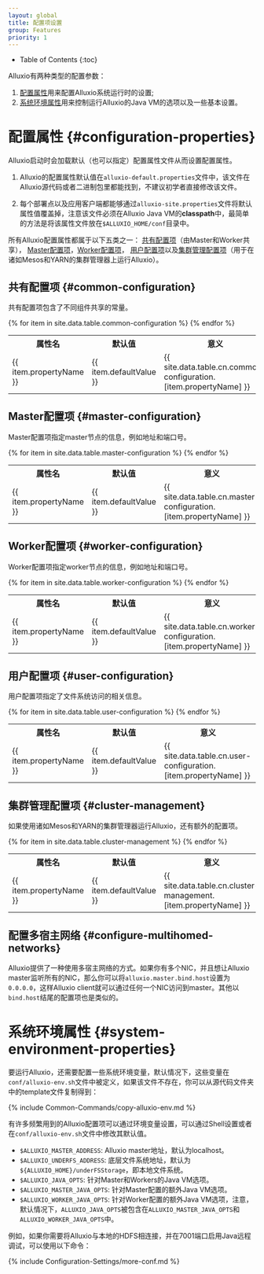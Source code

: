 ```yaml
---
layout: global
title: 配置项设置
group: Features
priority: 1
---
```


* Table of Contents
{:toc}

Alluxio有两种类型的配置参数：

1. [配置属性](#configuration-properties)用来配置Alluxio系统运行时的设置;
2. [系统环境属性](#system-environment-properties)用来控制运行Alluxio的Java VM的选项以及一些基本设置。

# 配置属性 {#configuration-properties}

Alluxio启动时会加载默认（也可以指定）配置属性文件从而设置配置属性。

1. Alluxio的配置属性默认值在`alluxio-default.properties`文件中，该文件在Alluxio源代码或者二进制包里都能找到，不建议初学者直接修改该文件。

2. 每个部署点以及应用客户端都能够通过`alluxio-site.properties`文件将默认属性值覆盖掉，注意该文件必须在Alluxio Java VM的**classpath**中，最简单的方法是将该属性文件放在`$ALLUXIO_HOME/conf`目录中。

所有Alluxio配置属性都属于以下五类之一：
[共有配置项](#common-configuration)（由Master和Worker共享），
[Master配置项](#master-configuration)，[Worker配置项](#worker-configuration)，
[用户配置项](#user-configuration)以及[集群管理配置项](#cluster-management)（用于在诸如Mesos和YARN的集群管理器上运行Alluxio）。

## 共有配置项 {#common-configuration}

共有配置项包含了不同组件共享的常量。

<table class="table table-striped">
<tr><th>属性名</th><th>默认值</th><th>意义</th></tr>
{% for item in site.data.table.common-configuration %}
  <tr>
    <td>{{ item.propertyName }}</td>
    <td>{{ item.defaultValue }}</td>
    <td>{{ site.data.table.cn.common-configuration.[item.propertyName] }}</td>
  </tr>
{% endfor %}
</table>

## Master配置项 {#master-configuration}

Master配置项指定master节点的信息，例如地址和端口号。

<table class="table table-striped">
<tr><th>属性名</th><th>默认值</th><th>意义</th></tr>
{% for item in site.data.table.master-configuration %}
  <tr>
    <td>{{ item.propertyName }}</td>
    <td>{{ item.defaultValue }}</td>
    <td>{{ site.data.table.cn.master-configuration.[item.propertyName] }}</td>
  </tr>
{% endfor %}
</table>

## Worker配置项 {#worker-configuration}

Worker配置项指定worker节点的信息，例如地址和端口号。

<table class="table table-striped">
<tr><th>属性名</th><th>默认值</th><th>意义</th></tr>
{% for item in site.data.table.worker-configuration %}
  <tr>
    <td>{{ item.propertyName }}</td>
    <td>{{ item.defaultValue }}</td>
    <td>{{ site.data.table.cn.worker-configuration.[item.propertyName] }}</td>
  </tr>
{% endfor %}
</table>


## 用户配置项 {#user-configuration}

用户配置项指定了文件系统访问的相关信息。

<table class="table table-striped">
<tr><th>属性名</th><th>默认值</th><th>意义</th></tr>
{% for item in site.data.table.user-configuration %}
  <tr>
    <td>{{ item.propertyName }}</td>
    <td>{{ item.defaultValue }}</td>
    <td>{{ site.data.table.cn.user-configuration.[item.propertyName] }}</td>
  </tr>
{% endfor %}
</table>

## 集群管理配置项 {#cluster-management}

如果使用诸如Mesos和YARN的集群管理器运行Alluxio，还有额外的配置项。

<table class="table table-striped">
<tr><th>属性名</th><th>默认值</th><th>意义</th></tr>
{% for item in site.data.table.cluster-management %}
  <tr>
    <td>{{ item.propertyName }}</td>
    <td>{{ item.defaultValue }}</td>
    <td>{{ site.data.table.cn.cluster-management.[item.propertyName] }}</td>
  </tr>
{% endfor %}
</table>

## 配置多宿主网络 {#configure-multihomed-networks}

Alluxio提供了一种使用多宿主网络的方式。如果你有多个NIC，并且想让Alluxio master监听所有的NIC，那么你可以将`alluxio.master.bind.host`设置为`0.0.0.0`，这样Alluxio client就可以通过任何一个NIC访问到master。其他以`bind.host`结尾的配置项也是类似的。

# 系统环境属性 {#system-environment-properties}

要运行Alluxio，还需要配置一些系统环境变量，默认情况下，这些变量在`conf/alluxio-env.sh`文件中被定义，如果该文件不存在，你可以从源代码文件夹中的template文件复制得到：

{% include Common-Commands/copy-alluxio-env.md %}

有许多频繁用到的Alluxio配置项可以通过环境变量设置，可以通过Shell设置或者在`conf/alluxio-env.sh`文件中修改其默认值。

* `$ALLUXIO_MASTER_ADDRESS`: Alluxio master地址，默认为localhost。
* `$ALLUXIO_UNDERFS_ADDRESS`: 底层文件系统地址，默认为`${ALLUXIO_HOME}/underFSStorage`，即本地文件系统。
* `$ALLUXIO_JAVA_OPTS`: 针对Master和Workers的Java VM选项。
* `$ALLUXIO_MASTER_JAVA_OPTS`: 针对Master配置的额外Java VM选项。
* `$ALLUXIO_WORKER_JAVA_OPTS`: 针对Worker配置的额外Java VM选项，注意，默认情况下，`ALLUXIO_JAVA_OPTS`被包含在`ALLUXIO_MASTER_JAVA_OPTS`和`ALLUXIO_WORKER_JAVA_OPTS`中。

例如，如果你需要将Alluxio与本地的HDFS相连接，并在7001端口启用Java远程调试，可以使用以下命令：

{% include Configuration-Settings/more-conf.md %}
